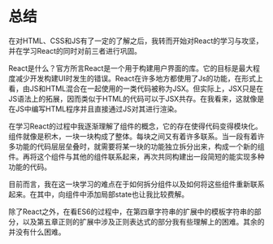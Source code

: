 # 总结

在对HTML、CSS和JS有了一定的了解之后，我转而开始对React的学习与攻坚，并在学习React的同时对前三者进行巩固。

React是什么？官方所言React是一个用于构建用户界面的库。它的目标是最大程度减少开发构建UI时发生的错误。React在许多地方都使用了Js的功能，在形式上看，由JS和HTML混合在一起使用的一类代码被称为JSX。但实际上，JSX只是在JS语法上的拓展，因而类似于HTML的代码可以于JSX共存。在我看来，这就像是在JS中编写HTML程序并且直接通过JS对其进行渲染。

在学习React的过程中我逐渐理解了组件的概念，它的存在使得代码变得模块化。组件就像是积木，一块一块构成了整体。每块之间又有着许多联系。当一段有着许多功能的代码层层垒叠时，就需要将某一块的功能独立拆分出来，构成一个新的组件。再将这个组件与其他的组件联系起来，再次共同构建出一段简短的能实现多种功能的代码。

目前而言，我在这一块学习的难点在于如何拆分组件以及如何将这些组件重新联系起来。在其中，向组件中添加局部state也让我比较费解。

除了React之外，在看ES6的过程中，在第四章字符串的扩展中的模板字符串的部分，以及第五章正则的扩展中涉及正则表达式的部分我有些理解上的困难。其余的并没有什么困难。



